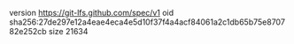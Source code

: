 version https://git-lfs.github.com/spec/v1
oid sha256:27de297e12a4eae4eca4e5d10f37f4a4acf84061a2c1db65b75e870782e252cb
size 21634
